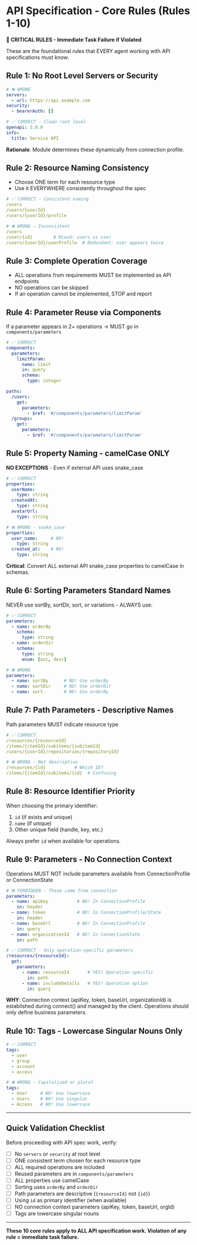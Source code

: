 # API Specification - Core Rules (Rules 1-10)

**🚨 CRITICAL RULES - Immediate Task Failure if Violated**

These are the foundational rules that EVERY agent working with API specifications must know.

## Rule 1: No Root Level Servers or Security

```yaml
# ❌ WRONG
servers:
  - url: https://api.example.com
security:
  - bearerAuth: []

# ✅ CORRECT - Clean root level
openapi: 3.0.0
info:
  title: Service API
```

**Rationale**: Module determines these dynamically from connection profile.

## Rule 2: Resource Naming Consistency

- Choose ONE term for each resource type
- Use it EVERYWHERE consistently throughout the spec

```yaml
# ✅ CORRECT - Consistent naming
/users
/users/{userId}
/users/{userId}/profile

# ❌ WRONG - Inconsistent
/users
/user/{id}        # Mixed: users vs user
/users/{userId}/userProfile  # Redundant: user appears twice
```

## Rule 3: Complete Operation Coverage

- ALL operations from requirements MUST be implemented as API endpoints
- NO operations can be skipped
- If an operation cannot be implemented, STOP and report

## Rule 4: Parameter Reuse via Components

If a parameter appears in 2+ operations → MUST go in `components/parameters`

```yaml
# ✅ CORRECT
components:
  parameters:
    limitParam:
      name: limit
      in: query
      schema:
        type: integer

paths:
  /users:
    get:
      parameters:
        - $ref: '#/components/parameters/limitParam'
  /groups:
    get:
      parameters:
        - $ref: '#/components/parameters/limitParam'
```

## Rule 5: Property Naming - camelCase ONLY

**NO EXCEPTIONS** - Even if external API uses snake_case

```yaml
# ✅ CORRECT
properties:
  userName:
    type: string
  createdAt:
    type: string
  avatarUrl:
    type: string

# ❌ WRONG - snake_case
properties:
  user_name:     # NO!
    type: string
  created_at:    # NO!
    type: string
```

**Critical**: Convert ALL external API snake_case properties to camelCase in schemas.

## Rule 6: Sorting Parameters Standard Names

NEVER use sortBy, sortDir, sort, or variations - ALWAYS use:

```yaml
# ✅ CORRECT
parameters:
  - name: orderBy
    schema:
      type: string
  - name: orderDir
    schema:
      type: string
      enum: [asc, desc]

# ❌ WRONG
parameters:
  - name: sortBy      # NO! Use orderBy
  - name: sortDir     # NO! Use orderDir
  - name: sort        # NO! Use orderBy
```

## Rule 7: Path Parameters - Descriptive Names

Path parameters MUST indicate resource type

```yaml
# ✅ CORRECT
/resources/{resourceId}
/items/{itemId}/subitems/{subitemId}
/users/{userId}/repositories/{repositoryId}

# ❌ WRONG - Not descriptive
/resources/{id}           # Which ID?
/items/{itemId}/subitems/{id}  # Confusing
```

## Rule 8: Resource Identifier Priority

When choosing the primary identifier:
1. `id` (if exists and unique)
2. `name` (if unique)
3. Other unique field (handle, key, etc.)

Always prefer `id` when available for operations.

## Rule 9: Parameters - No Connection Context

Operations MUST NOT include parameters available from ConnectionProfile or ConnectionState

```yaml
# ❌ FORBIDDEN - These come from connection
parameters:
  - name: apiKey           # NO! In ConnectionProfile
    in: header
  - name: token            # NO! In ConnectionProfile/State
    in: header
  - name: baseUrl          # NO! In ConnectionProfile
    in: query
  - name: organizationId   # NO! In ConnectionState
    in: path

# ✅ CORRECT - Only operation-specific parameters
/resources/{resourceId}:
  get:
    parameters:
      - name: resourceId       # YES! Operation-specific
        in: path
      - name: includeDetails   # YES! Operation option
        in: query
```

**WHY**: Connection context (apiKey, token, baseUrl, organizationId) is established during connect() and managed by the client. Operations should only define business parameters.

## Rule 10: Tags - Lowercase Singular Nouns Only

```yaml
# ✅ CORRECT
tags:
  - user
  - group
  - account
  - access

# ❌ WRONG - Capitalized or plural
tags:
  - User     # NO! Use lowercase
  - Users    # NO! Use singular
  - Access   # NO! Use lowercase
```

---

## Quick Validation Checklist

Before proceeding with API spec work, verify:

- [ ] No `servers` or `security` at root level
- [ ] ONE consistent term chosen for each resource type
- [ ] ALL required operations are included
- [ ] Reused parameters are in `components/parameters`
- [ ] ALL properties use camelCase
- [ ] Sorting uses `orderBy` and `orderDir`
- [ ] Path parameters are descriptive (`{resourceId}` not `{id}`)
- [ ] Using `id` as primary identifier (when available)
- [ ] NO connection context parameters (apiKey, token, baseUrl, orgId)
- [ ] Tags are lowercase singular nouns

---

**These 10 core rules apply to ALL API specification work. Violation of any rule = immediate task failure.**
